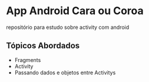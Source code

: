
# App Android Cara ou Coroa

repositório para estudo sobre activity com android


## Tópicos Abordados
- Fragments
- Activity
- Passando dados e objetos entre Activitys

